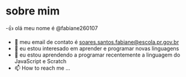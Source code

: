 # sobre mim
-:+1: olá meu nome é @fabiane260107
- 👀 meu email de contato é soares.santos.fabiane@escola.pr.gov.br
- 🌱 eu estou interesado em aprender e programar novas linguagens 
- 💞️ eu estou aprendendo a programar recentemente a linguagem do JavaScript e Scratch 
- 📫 How to reach me ...

<!---
fabiane260107/fabiane260107 is a ✨ special ✨ repository because its `README.md` (this file) appears on your GitHub profile.
You can click the Preview link to take a look at your changes.
--->

